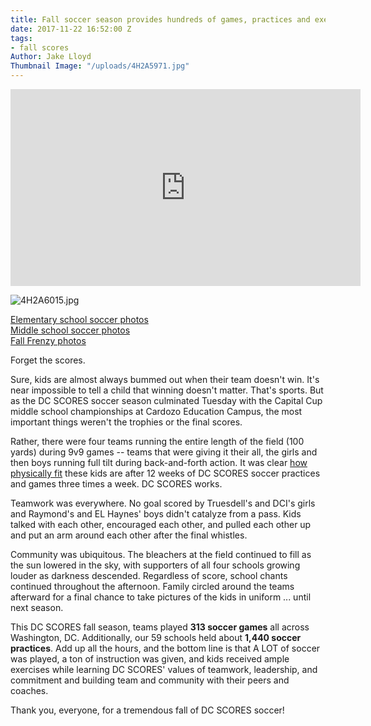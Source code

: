 ```yaml
---
title: Fall soccer season provides hundreds of games, practices and exercise
date: 2017-11-22 16:52:00 Z
tags:
- fall scores
Author: Jake Lloyd
Thumbnail Image: "/uploads/4H2A5971.jpg"
---
```


<iframe width="560" height="315" src="https://www.youtube.com/embed/rc-9yr9co-4" frameborder="0" allowfullscreen></iframe>

![4H2A6015.jpg](/uploads/4H2A6015.jpg)

[Elementary school soccer photos ](https://www.flickr.com/photos/dcscorespictures/albums/72157686276655031) <br>
[Middle school soccer photos](https://www.flickr.com/photos/dcscorespictures/albums/72157686224242060) <br>
[Fall Frenzy photos](https://www.flickr.com/photos/dcscorespictures/albums/72157687401606930) <br>

Forget the scores.

Sure, kids are almost always bummed out when their team doesn't win. It's near impossible to tell a child that winning doesn't matter. That's sports. But as the DC SCORES soccer season culminated Tuesday with the Capital Cup middle school championships at Cardozo Education Campus, the most important things weren't the trophies or the final scores.


Rather, there were four teams running the entire length of the field (100 yards) during 9v9 games -- teams that were giving it their all, the girls and then boys running full tilt during back-and-forth action. It was clear [how physically fit](http://www.dcscoresimpact.org/) these kids are after 12 weeks of DC SCORES soccer practices and games three times a week. DC SCORES works.

Teamwork was everywhere. No goal scored by Truesdell's and DCI's girls and Raymond's and EL Haynes' boys didn't catalyze from a pass. Kids talked with each other, encouraged each other, and pulled each other up and put an arm around each other after the final whistles.

Community was ubiquitous. The bleachers at the field continued to fill as the sun lowered in the sky, with supporters of all four schools growing louder as darkness descended. Regardless of score, school chants continued throughout the afternoon. Family circled around the teams afterward for a final chance to take pictures of the kids in uniform ... until next season.

This DC SCORES fall season, teams played **313 soccer games** all across Washington, DC. Additionally, our 59 schools held about **1,440 soccer practices**. Add up all the hours, and the bottom line is that A LOT of soccer was played, a ton of instruction was given, and kids received ample exercises while learning DC SCORES' values of teamwork, leadership, and commitment and building team and community with their peers and coaches.

Thank you, everyone, for a tremendous fall of DC SCORES soccer!
